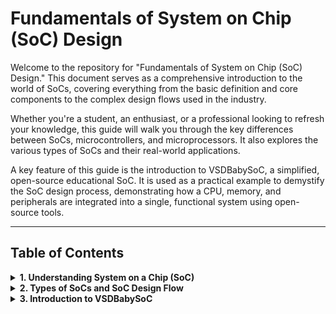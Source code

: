 # Fundamentals of System on Chip (SoC) Design
Welcome to the repository for "Fundamentals of System on Chip (SoC) Design." This document serves as a comprehensive introduction to the world of SoCs, covering everything from the basic definition and core components to the complex design flows used in the industry.

Whether you're a student, an enthusiast, or a professional looking to refresh your knowledge, this guide will walk you through the key differences between SoCs, microcontrollers, and microprocessors. It also explores the various types of SoCs and their real-world applications.

A key feature of this guide is the introduction to VSDBabySoC, a simplified, open-source educational SoC. It is used as a practical example to demystify the SoC design process, demonstrating how a CPU, memory, and peripherals are integrated into a single, functional system using open-source tools.

---
## Table of Contents
<details>
<summary><strong>
   1. Understanding System on a Chip (SoC)</strong></summary>

A **System on Chip (SoC)** is a single integrated circuit (IC) that combines multiple system components into one chip. It provides the computational power of a traditional computer or embedded system in a compact, power-efficient, and scalable form.

Unlike a **microprocessor** that only contains the CPU, or a **microcontroller (MCU)** that combines CPU with some fixed peripherals and memory, an SoC integrates:

-   **CPU (Central Processing Unit)** – General-purpose processing
-   **GPU (Graphics Processing Unit)** – Rendering and graphics acceleration
-   **NPU / AI Accelerator** – For machine learning and neural networks
-   **Memory blocks** – SRAM, DRAM controllers, ROM, Cache
-   **Communication interfaces** – USB, UART, I2C, SPI, PCIe, Ethernet
-   **Multimedia components** – Audio/Video codecs, ISP (Image Signal Processor)
-   **Security modules** – Cryptographic engines, secure boot
-   **Power management** – PMIC, DVFS (Dynamic Voltage and Frequency Scaling)

### Why SoC instead of MCU or Microprocessor?

-   **Integration**: More components in one chip = less PCB space
-   **Performance**: Faster communication due to proximity of components
-   **Flexibility**: Can work with multiple types of RAM/ROM and peripherals
-   **Power Efficiency**: Optimized for high performance per watt
-   **Cost**: Economical at scale, especially for mass-market products

---

### Key Differences: SoC vs Microcontroller vs Microprocessor

| Feature                  | SoC                                     | Microcontroller (MCU)                  | Microprocessor (CPU only)           |
| ------------------------ | --------------------------------------- | -------------------------------------- | ----------------------------------- |
| **Integration** | CPU + GPU + NPU + Peripherals + Memory  | CPU + limited peripherals + small memory | CPU core only                       |
| **Flexibility** | High, supports multiple external components | Low, fixed peripherals                 | Needs external components           |
| **Performance** | High (multi-core, accelerators)         | Low/Moderate                           | Moderate                            |
| **Applications** | Smartphones, Laptops, Cars              | IoT devices, appliances                | PCs, servers (with chipset support) |
| **Efficiency** | High (optimized per application)        | Moderate                               | Lower (depends on external chips)   |

---

### Real-World Applications of SoC

-   **Consumer Electronics:** Smartphones, Smart TVs, Tablets, Smartwatches
-   **Automotive:** Advanced Driver Assistance Systems (ADAS), Infotainment systems
-   **Industrial IoT:** Smart sensors, predictive maintenance devices
-   **Healthcare:** Wearables, medical imaging processors
-   **High-performance computing:** Apple M-series, Nvidia Orin

*Example:* Qualcomm **Snapdragon 8 Gen 5** integrates CPU, GPU, AI Engine, and 5G Modem in one SoC for flagship smartphones.

---

</details>

<details>
<summary><strong>2. Types of SoCs and SoC Design Flow</strong></summary>

SoCs can be classified based on their target application:
SoCs can be classified based on their **target application**:

| Type of SoC              | Description | Examples |
|--------------------------|-------------|----------|
| **Mobile SoC**           | Optimized for smartphones & tablets. Balance of power and efficiency. | Snapdragon 8 Gen, Apple A17 Pro |
| **Automotive SoC**       | Designed for autonomous driving, ADAS, infotainment, safety-critical apps. | Nvidia DRIVE, Renesas R-Car |
| **IoT SoC**              | Ultra-low-power chips for connectivity and sensors. | Espressif ESP32, Nordic nRF52840 |
| **AI/ML SoC**            | AI accelerators, NPUs, and ML cores for inference and training. | Google TPU, Habana Gaudi |
| **General-purpose SoC**  | Balanced CPU+GPU for laptops and desktops. | Apple M2, AMD Ryzen SoC |
| **Networking SoC**       | Handles routers, switches, 5G base stations. | Broadcom BCM series, Qualcomm X-series |

---

### SoC Design & Manufacturing Flow

The design and fabrication of an SoC follow a **systematic process** from specification to silicon tapeout.  

#### Flowchart: SoC Design & Manufacturing Process

```mermaid
    A[System Specification] --> B[Architecture Design]
    B --> C[IP Selection & Integration]
    C --> D[RTL Design (HDL Coding)]
    D --> E[Functional Verification]
    E --> F[Logic Synthesis]
    F --> G[Design-for-Test (DFT) Insertion]
    G --> H[Place & Route (Physical Design)]
    H --> I[Timing Analysis & Verification]
    I --> J[Signoff Checks (Power, IR-drop, EM, LVS/DRC)]
    J --> K[Tape-out]
    K --> L[Fabrication (Wafer Processing)]
    L --> M[Packaging & Testing]
    M --> N[Mass Production & Deployment]
```
### Explanation of Each Step

1. System Specification

- Define target application, performance goals, power limits, and cost.

- Example: Smartphone SoC → needs CPU+GPU+5G modem under <5W power.

2. Architecture Design

- Decide CPU type (ARM, RISC-V, x86), memory hierarchy, bus system, cache levels.

3. IP Selection & Integration

- Choose IP blocks (CPU core, GPU, DSP, peripherals).

- Some IPs are licensed (ARM), some custom, some open-source (RISC-V).

4. RTL Design

- Use Verilog/VHDL to describe functionality of blocks.

- Example: RTL for memory controller, UART, ALU.

5. Functional Verification

- Ensure RTL meets design intent using simulation, testbenches, and formal verification.

6. Logic Synthesis

- Convert RTL → Gate-level netlist using standard cell libraries.

7. DFT (Design for Test)

- Insert scan chains, Built-in-Self-Test (BIST) logic to check chip after fabrication.

8. Place & Route (Physical Design)

- Map gates on silicon floorplan.

- Route interconnections ensuring performance & minimal congestion.

9. Timing Analysis & Verification

- Check setup/hold times, remove timing violations, run power analysis.

10. Signoff Checks

- LVS (Layout vs Schematic), DRC (Design Rule Check), IR-drop, Electromigration.

11. Tape-out

- Final layout GDSII sent to foundry.

12. Fabrication

- Foundry manufactures chip on silicon wafer using lithography.

13. Packaging & Testing

- Chip is cut, packaged, and electrically tested.

14. Mass Production

- Chips are manufactured in high volume and integrated into systems.

</details>

<details>
<summary><strong>3. Introduction to VSDBabySoC</strong></summary>

The **VSDBabySoC** is a simplified, open-source educational System on Chip (SoC) project created to help students and enthusiasts understand the **fundamentals of SoC design**. Unlike commercial SoCs that are highly complex and closed-source, VSDBabySoC is designed for **learning, experimentation, and research**.  

It is built using a **RISC-V based processor core** and a few basic peripherals, keeping the design minimal while still demonstrating the **core concepts of integration, verification, and SoC bring-up**.

---

### 3.1 Objectives of VSDBabySoC
- Provide a **hands-on approach** to SoC design for beginners.
- Demonstrate the **integration of CPU, memory, and I/O** into a single system.
- Use **open-source EDA tools** (e.g., Yosys, OpenLane, Verilator) to show complete SoC design flow.
- Encourage understanding of **RISC-V ISA**, which is open and extensible.
- Show the **educational pathway** from RTL design to final SoC implementation.

---

### 3.2 Features of VSDBabySoC
- **CPU Core:** Single RISC-V core (simple and open-source).
- **Memory:** Basic SRAM model for program/data storage.
- **Peripherals:**
  - UART for serial communication
  - GPIO for basic input/output operations
- **Design Environment:** Developed entirely using open-source tools.
- **Target Use Case:** Learning SoC design fundamentals, not commercial deployment.

---

### 3.3 Block Diagram of VSDBabySoC

The VSDBabySoC follows a minimal architecture where a **RISC-V CPU core** communicates with memory and peripherals through a simple interconnect.  
The main components are:

- **CPU (RISC-V core):** Executes instructions and controls the flow of data.  
- **Memory (SRAM):** Stores instructions and data for the CPU.  
- **UART (Universal Asynchronous Receiver/Transmitter):** Provides serial communication with external devices.  
- **GPIO (General Purpose Input/Output):** Allows basic input and output control.  

---

#### Block Diagram (ASCII Representation)
``` 
+--------------------------------------------------+
|                   VSDBabySoC                     |
|                                                  |
|   +-----------------+                            |
|   |   RISC-V CPU    |                            |
|   +--------+--------+                            |
|            |                                     |
|   +--------v--------+     +-------------------+  |
|   |     Memory      |     |        UART       |  |
|   |     (SRAM)      |     | Serial Interface  |  |
|   +-----------------+     +-------------------+  |
|            |                                     |
|   +--------v--------+                            |
|   |      GPIO       |  Input/Output Control      |
|   +-----------------+                            |
|                                                  |
+--------------------------------------------------+
``` 
---

### 3.4 Comparison: VSDBabySoC vs Commercial SoCs

| Feature              | VSDBabySoC | Commercial Mobile SoC |
|----------------------|------------|------------------------|
| **CPU**              | Single RISC-V core | Multi-core ARM Cortex-X/A |
| **GPU**              | None | Integrated Adreno/Apple GPU |
| **Memory**           | Simple SRAM | DDR/LPDDR, Cache, Flash |
| **Interfaces**       | UART, GPIO | USB, PCIe, WiFi, 5G, HDMI |
| **Power Management** | Minimal | Advanced PMIC, DVFS |
| **Design Tools**     | Open-source (Yosys, OpenLane) | Proprietary (Synopsys, Cadence, Mentor) |
| **Use Case**         | Education & Research | Smartphones, Laptops |

---

### 3.5 Complexity vs Application Graph

The complexity of an SoC depends on its **target application domain**.  
VSDBabySoC sits at the lower end (educational/research), while AI/Automotive SoCs are at the higher end.

---

#### Table Representation

| Application Domain | Example SoC               | Complexity Level |
|--------------------|---------------------------|------------------|
| **VSDBabySoC**     | Educational RISC-V SoC    | Very Low         |
| **IoT SoC**        | Espressif ESP32, nRF52    | Low/Medium       |
| **Mobile SoC**     | Snapdragon 8 Gen, Apple A17 | High           |
| **Automotive SoC** | Nvidia DRIVE, Renesas R-Car | Very High       |
| **AI/ML SoC**      | Google TPU, Habana Gaudi  | Extreme          |

---
#### Mermaid Chart Representation

```mermaid
graph LR
    A[VSDBabySoC] --> B[IoT SoC]
    B --> C[Mobile SoC]
    C --> D[Automotive SoC]
    D --> E[AI/ML SoC]

    style A fill:#9ff,stroke:#333,stroke-width:1px
    style E fill:#f99,stroke:#333,stroke-width:1px
```


</details>












